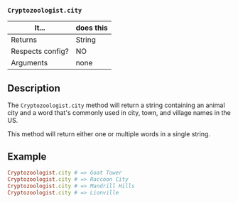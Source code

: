 ### `Cryptozoologist.city`

| It... | does this |
| -- | -- |
| Returns | String |
| Respects config? | NO |
| Arguments | none |

## Description

The `Cryptozoologist.city` method will return a string containing an animal city and a word that's commonly used in city, town, and village names in the US.

This method will return either one or multiple words in a single string.

## Example

```ruby
Cryptozoologist.city # => Goat Tower
Cryptozoologist.city # => Raccoon City
Cryptozoologist.city # => Mandrill Hills
Cryptozoologist.city # => Lionville
```
